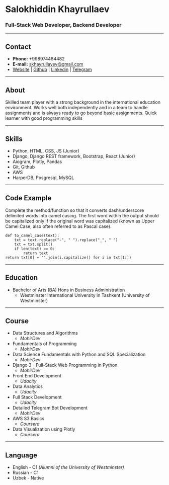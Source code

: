 # Salokhiddin Khayrullaev
### Full-Stack Web Developer, Backend Developer

---

## Contact
- **Phone:** +998974484482
- **E-mail:** skhayrullayev@gmail.com
- [Website](https://abu-abdulloh.uz) | [Github](https://github.com/skhayrullayev) | [Linkedin](https://www.linkedin.com/in/salohiddin-khayrullayev/) | [Telegram](https://t.me/llabuabdullohll)

---

## About
Skilled team player with a strong background in the international education environment. Works well both independently and in a team to handle assignments and is always ready to go beyond basic assignments. Quick learner with good programming skills

---

## Skills
- Python, HTML, CSS, JS (Junior)
- Django, Django REST framework, Bootstrap, React (Junior)
- Aiogram, Plotly, Pandas
- Git, Github
- AWS 
- HarperDB, Posgresql, MySQL

---

## Code Example
Complete the method/function so that it converts dash/underscore delimited words into camel casing. The first word within the output should be capitalized only if the original word was capitalized (known as Upper Camel Case, also often referred to as Pascal case).
``` 
def to_camel_case(text):
    txt = text.replace("-", " ").replace("_", " ")
    txt = txt.split()
    if len(text) == 0:
        return text
return txt[0] + ''.join(i.capitalize() for i in txt[1:])
```

---

## Education
- Bachelor of Arts (BA) Hons in Business Administration
    - Westminster International University in Tashkent (University of Westminster)

---

## Course
- Data Structures and Algorithms
    - *MohirDev*
- Fundamentals of Programming
    - *MohirDev*
- Data Science Fundamentals with Python and SQL Specialization
    - *MohirDev*
- Django 3 - Full-Stack Web Programming in Python
    - *MohirDev*
- Front End Development
    - *Udacity*
- Data Analytics
    - *Udacity*
- Full Stack Development
    - *Udacity*
- Detailed Telegram Bot Development
    - *MohirDev*
- AWS S3 Basics
    - *Coursera*
- Data Visualization using Plotly
    - *Coursera*

---

## Language
- English - C1 *(Alumni of the University of Westminster)*
- Russian - C1
- Uzbek - Native
